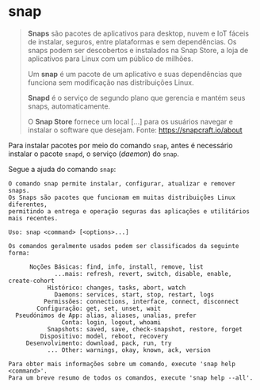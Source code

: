 # snap

> **Snaps** são pacotes de aplicativos para desktop, nuvem e IoT fáceis de instalar, seguros, entre plataformas e sem dependências. Os snaps podem ser descobertos e instalados na Snap Store, a loja de aplicativos para Linux com um público de milhões.
> 
> Um **snap** é um pacote de um aplicativo e suas dependências que funciona sem modificação nas distribuições Linux.
> 
> **Snapd** é o serviço de segundo plano que gerencia e mantém seus snaps, automaticamente.
> 
> O **Snap Store** fornece um local [...] para os usuários navegar e instalar o software que desejam. 
> Fonte: <https://snapcraft.io/about>

Para instalar pacotes por meio do comando `snap`, antes é necessário instalar o pacote `snapd`, o serviço (*daemon*) do `snap`.

Segue a ajuda do comando `snap`:

```
O comando snap permite instalar, configurar, atualizar e remover snaps.
Os Snaps são pacotes que funcionam em muitas distribuições Linux diferentes,
permitindo a entrega e operação seguras das aplicações e utilitários mais recentes.

Uso: snap <command> [<options>...]

Os comandos geralmente usados podem ser classificados da seguinte forma:

      Noções Básicas: find, info, install, remove, list
             ...mais: refresh, revert, switch, disable, enable, create-cohort
           Histórico: changes, tasks, abort, watch
             Daemons: services, start, stop, restart, logs
          Permissões: connections, interface, connect, disconnect
        Configuração: get, set, unset, wait
  Pseudónimos de App: alias, aliases, unalias, prefer
               Conta: login, logout, whoami
           Snapshots: saved, save, check-snapshot, restore, forget
         Dispositivo: model, reboot, recovery
     Desenvolvimento: download, pack, run, try
           ... Other: warnings, okay, known, ack, version

Para obter mais informações sobre um comando, execute 'snap help <command>'.
Para um breve resumo de todos os comandos, execute 'snap help --all'.
```